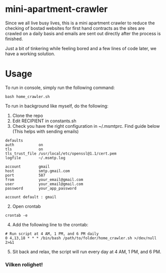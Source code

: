 # mini-apartment-crawler
Since we all live busy lives, this is a mini apartment crawler to reduce the checking of bostad websites for first hand contracts as the sites are crawled on a daily basis and emails are sent out directly after the process is finished.

Just a bit of tinkering while feeling bored and a few lines of code later, we have a working solution.

# Usage
To run in console, simply run the following command:

```
bash home_crawler.sh
```

To run in background like myself, do the following:
1. Clone the repo
2. Edit RECIPIENT in constants.sh
3. Check you have the right configuration in ~/.msmtprc. Find guide below (This helps with sending emails)
```
defaults
auth           on
tls            on
tls_trust_file /usr/local/etc/openssl@1.1/cert.pem
logfile        ~/.msmtp.log

account        gmail
host           smtp.gmail.com
port           587
from           your_email@gmail.com
user           your_email@gmail.com
password       your_app_password

account default : gmail
```
2. Open crontab
```
crontab -e
```
4. Add the following line to the crontab:
```
# Run script at 4 AM, 1 PM, and 6 PM daily
0 4,13,18 * * * /bin/bash /path/to/folder/home_crawler.sh >/dev/null 2>&1
```
5. Sit back and relax, the script will run every day at 4 AM, 1 PM, and 6 PM.

### Vilken rolighet!